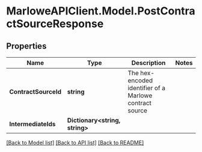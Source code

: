 # MarloweAPIClient.Model.PostContractSourceResponse

## Properties

Name | Type | Description | Notes
------------ | ------------- | ------------- | -------------
**ContractSourceId** | **string** | The hex-encoded identifier of a Marlowe contract source | 
**IntermediateIds** | **Dictionary&lt;string, string&gt;** |  | 

[[Back to Model list]](../README.md#documentation-for-models) [[Back to API list]](../README.md#documentation-for-api-endpoints) [[Back to README]](../README.md)

